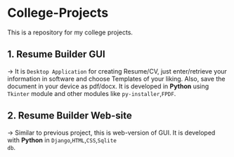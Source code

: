 # College-Projects
This is a repository for my college projects.

## 1. Resume Builder GUI
-> It is <code>Desktop Application</code> for creating Resume/CV, just enter/retrieve your information in software and choose Templates of your liking. Also, save the document in your device as pdf/docx. It is developed in **Python** using <code>Tkinter</code> module and other modules like <code>py-installer</code>,<code>FPDF</code>.

## 2. Resume Builder Web-site
-> Similar to previous project, this is web-version of GUI. It is developed with **Python** in <code>Django</code>,<code>HTML</code>,<code>CSS</code>,<code>Sqlite db</code>.
